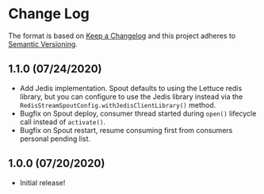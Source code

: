 # Change Log
The format is based on [Keep a Changelog](http://keepachangelog.com/)
and this project adheres to [Semantic Versioning](http://semver.org/).

## 1.1.0 (07/24/2020)
- Add Jedis implementation.  Spout defaults to using the Lettuce redis library, but you can configure
  to use the Jedis library instead via the `RedisStreamSpoutConfig.withJedisClientLibrary()` method.
- Bugfix on Spout deploy, consumer thread started during `open()` lifecycle call instead of `activate()`. 
- Bugfix on Spout restart, resume consuming first from consumers personal pending list.

## 1.0.0 (07/20/2020)
- Initial release!
